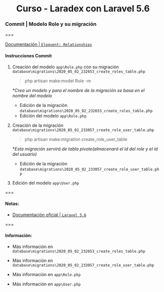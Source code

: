 
<!-- title -->
<h1 align="center">Curso - Laradex con Laravel 5.6</h1>
<!-- end title -->

<!-- commit name -->
### Commit | __Modelo Role y su migración__
<!-- end commit name -->
===
<!-- official documentation -->
[Documentación | `Eloquent: Relationships`](https://laravel.com/docs/5.6/eloquent-relationships)
<!-- end official documentation -->

<!-- commit instructions -->
#### Instrucciones Commit
1. Creación del modelo `app\Role.php` con su migración `database\migrations\2020_05_02_232653_create_roles_table.php`
   > php artisan make:model Role -m

   **Crea un modelo y para el nombre de la migración se basa en el nombre del modelo*
   - Edición de la migración `database\migrations\2020_05_02_232653_create_roles_table.php`
   - Edición del modelo `app\Role.php`
2. Creación de la migración `database\migrations\2020_05_02_233057_create_role_user_table.php`
   > php artisan make:migration create_role_user_table

   **Esta migración servirá de tabla pivote(almacenará el id del role y el id del usuario)*
   - Edición de la migración `database\migrations\2020_05_02_233057_create_role_user_table.php`
3. Edición del modelo `app\User.php`
<!-- end commit instructions -->
===
<!-- notes -->
#### Notas:
- [Documentación oficial | `Laravel 5.6`](https://laravel.com/docs/5.6)
<!-- end notes -->
===
<!-- information -->
#### Información:
- Más información en `database\migrations\2020_05_02_232653_create_roles_table.php`

- Más información en `database\migrations\2020_05_02_233057_create_role_user_table.php`

- Más información en `app\Role.php`

- Más información en `app\User.php`
<!-- end information -->
